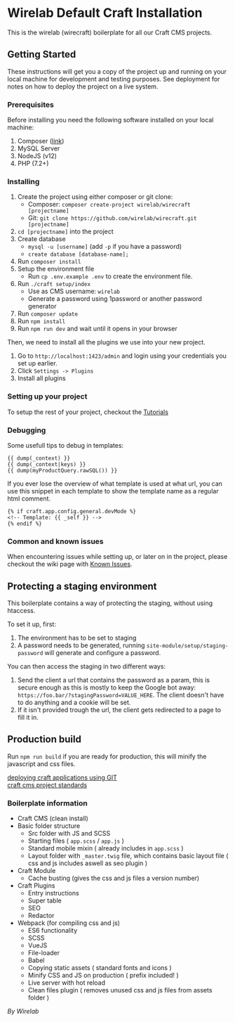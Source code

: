 # Wirelab Default Craft Installation
This is the wirelab (wirecraft) boilerplate for all our Craft CMS projects. 

## Getting Started
These instructions will get you a copy of the project up and running on your local machine for development and testing purposes. See deployment for notes on how to deploy the project on a live system.

### Prerequisites
Before installing you need the following software installed on your local machine:

 1. Composer ([link](https://getcomposer.org/))
 2. MySQL Server
 3. NodeJS (v12)
 4. PHP (7.2+)

### Installing
1. Create the project using either composer or git clone:
    -  Composer: `composer create-project wirelab/wirecraft [projectname]` 
    -  Git: `git clone https://github.com/wirelab/wirecraft.git [projectname]`
2. `cd [projectname]` into the project
3. Create database
   - `mysql -u [username]` (add `-p` if you have a password)
   - `create database [database-name];`
4. Run `composer install`
5. Setup the environment file
    - Run `cp .env.example .env` to create the environment file. 
6. Run `./craft setup/index` 
    - Use as CMS username: `wirelab`
    - Generate a password using 1password or another password generator
7. Run `composer update`
8. Run `npm install`
9. Run `npm run dev` and wait until it opens in your browser

Then, we need to install all the plugins we use into your new project.
1. Go to `http://localhost:1423/admin` and login using your credentials you set up earlier.
2. Click `Settings -> Plugins`
3. Install all plugins

### Setting up your project
To setup the rest of your project, checkout the [Tutorials](https://github.com/wirelab/wirecraft/wiki/Tutorials)

### Debugging
Some usefull tips to debug in templates:

```twig
{{ dump(_context) }}
{{ dump(_context|keys) }}
{{ dump(myProductQuery.rawSQL()) }}
```

If you ever lose the overview of what template is used at what url, you can use this snippet in each template to show the template name as a regular html comment.

```twig
{% if craft.app.config.general.devMode %}
<!-- Template: {{ _self }} -->
{% endif %}
```

### Common and known issues
When encountering issues while setting up, or later on in the project, please checkout the wiki page with [Known Issues](https://github.com/wirelab/wirecraft/wiki/Known-Issues).
   
## Protecting a staging environment
This boilerplate contains a way of protecting the staging, without using htaccess.

To set it up, first:
1. The environment has to be set to staging
2. A password needs to be generated, running `site-module/setup/staging-password` will generate and configure a password.

You can then access the staging in two different ways:
1. Send the client a url that contains the password as a param, this is secure enough as this is mostly to keep the Google bot away:
`https://foo.bar/?stagingPassword=VALUE_HERE`. The client doesn't have to do anything and a cookie will be set.
2. If it isn't provided trough the url, the client gets redirected to a page to fill it in.

 
## Production build
Run `npm run build` if you are ready for production, this will minify the javascript and css files.

[deploying craft applications using GIT](https://wirelab.atlassian.net/wiki/spaces/AL/pages/1517191302/4.+Deploy+Craft+CMS+trough+Git)<br/>
[craft cms project standards](https://wirelab.atlassian.net/wiki/spaces/AL/pages/1814003713/Craft+CMS+Project+Standards)

### Boilerplate information
* Craft CMS (clean install)
* Basic folder structure
    * Src folder with JS and SCSS
    * Starting files ( `app.scss` / `app.js` )
    * Standard mobile mixin ( already includes in `app.scss` ) 
    * Layout folder with `_master.twig` file, which contains basic layout file ( css and js includes aswell as seo plugin )
* Craft Module
    * Cache busting (gives the css and js files a version number)
* Craft Plugins 
    * Entry instructions
    * Super table
    * SEO
    * Redactor
* Webpack (for compiling css and js)
    * ES6 functionality
    * SCSS
    * VueJS
    * File-loader
    * Babel
    * Copying static assets ( standard fonts and icons )
    * Minify CSS and JS on production ( prefix included! )
    * Live server with hot reload
    * Clean files plugin ( removes unused css and js files from assets folder )


_By Wirelab_
